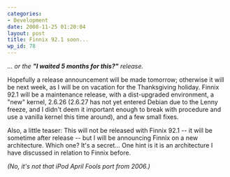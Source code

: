 ```yaml
---
categories:
- Development
date: 2008-11-25 01:20:04
layout: post
title: Finnix 92.1 soon...
wp_id: 78
---
```

_... or the **"I waited 5 months for this?"** release._

Hopefully a release announcement will be made tomorrow; otherwise it will be next week, as I will be on vacation for the Thanksgiving holiday. Finnix 92.1 will be a maintenance release, with a dist-upgraded environment, a "new" kernel, 2.6.26 (2.6.27 has not yet entered Debian due to the Lenny freeze, and I didn't deem it important enough to break with procedure and use a vanilla kernel this time around), and a few small fixes.

Also, a little teaser: This will not be released with Finnix 92.1 -- it will be sometime after release -- but I will be announcing Finnix on a new architecture. Which one? It's a secret... One hint is it is an architecture I have discussed in relation to Finnix before.

_(No, it's not that iPod April Fools port from 2006.)_

